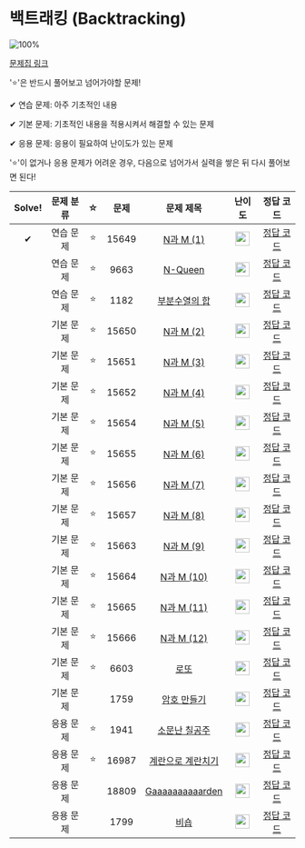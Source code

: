 # 백트래킹 (Backtracking)

![100%](https://progress-bar.dev/1/?scale=20&title=progress&width=500&color=babaca&suffix=/20)

[문제집 링크](https://www.acmicpc.net/workbook/view/7315)

'⭐️'은 반드시 풀어보고 넘어가야할 문제!

✔ 연습 문제: 아주 기초적인 내용

✔ 기본 문제: 기초적인 내용을 적용시켜서 해결할 수 있는 문제

✔ 응용 문제: 응용이 필요하여 난이도가 있는 문제


'⭐️'이 없거나 응용 문제가 어려운 경우, 다음으로 넘어가서 실력을 쌓은 뒤 다시 풀어보면 된다!

| Solve! | 문제 분류 | ☆ | 문제 | 문제 제목 | 난이도 | 정답 코드 |
| :--: | :--: | :--: | :--: | :--: | :--: | :--: |
| ✔ | 연습 문제 | ⭐️ | 15649 | [N과 M (1)](https://www.acmicpc.net/problem/15649) | <img height="25px" width="25px" src="https://static.solved.ac/tier_small/8.svg"/> | [정답 코드](../0x09_Backtracking/15649.cpp) |
|| 연습 문제 | ⭐️ | 9663 | [N-Queen](https://www.acmicpc.net/problem/9663) | <img height="25px" width="25px" src="https://static.solved.ac/tier_small/12.svg"/> | [정답 코드](../0x09_Backtracking/9663.cpp) |
|| 연습 문제 | ⭐️ | 1182 | [부분수열의 합](https://www.acmicpc.net/problem/1182) | <img height="25px" width="25px" src="https://static.solved.ac/tier_small/9.svg"/> | [정답 코드](../0x09_Backtracking/soluons/1182.cpp) |
|| 기본 문제 | ⭐️ | 15650 | [N과 M (2)](https://www.acmicpc.net/problem/15650) | <img height="25px" width="25px" src="https://static.solved.ac/tier_small/8.svg"/> | [정답 코드](../0x09_Backtracking/15650.cpp) |
|| 기본 문제 | ⭐️ | 15651 | [N과 M (3)](https://www.acmicpc.net/problem/15651) | <img height="25px" width="25px" src="https://static.solved.ac/tier_small/8.svg"/> | [정답 코드](../0x09_Backtracking/15651.cpp) |
|| 기본 문제 | ⭐️ | 15652 | [N과 M (4)](https://www.acmicpc.net/problem/15652) | <img height="25px" width="25px" src="https://static.solved.ac/tier_small/8.svg"/> | [정답 코드](../0x09_Backtracking/15652.cpp) |
|| 기본 문제 | ⭐️ | 15654 | [N과 M (5)](https://www.acmicpc.net/problem/15654) | <img height="25px" width="25px" src="https://static.solved.ac/tier_small/8.svg"/> | [정답 코드](../0x09_Backtracking/15654.cpp) |
|| 기본 문제 | ⭐️ | 15655 | [N과 M (6)](https://www.acmicpc.net/problem/15655) | <img height="25px" width="25px" src="https://static.solved.ac/tier_small/8.svg"/> | [정답 코드](../0x09_Backtracking/15655.cpp) |
|| 기본 문제 | ⭐️ | 15656 | [N과 M (7)](https://www.acmicpc.net/problem/15656) | <img height="25px" width="25px" src="https://static.solved.ac/tier_small/8.svg"/> | [정답 코드](../0x09_Backtracking/15656.cpp) |
|| 기본 문제 | ⭐️ | 15657 | [N과 M (8)](https://www.acmicpc.net/problem/15657) | <img height="25px" width="25px" src="https://static.solved.ac/tier_small/8.svg"/> | [정답 코드](../0x09_Backtracking/15657.cpp) |
|| 기본 문제 | ⭐️ | 15663 | [N과 M (9)](https://www.acmicpc.net/problem/15663) | <img height="25px" width="25px" src="https://static.solved.ac/tier_small/9.svg"/> | [정답 코드](../0x09_Backtracking/15663.cpp) |
|| 기본 문제 | ⭐️ | 15664 | [N과 M (10)](https://www.acmicpc.net/problem/15664) | <img height="25px" width="25px" src="https://static.solved.ac/tier_small/9.svg"/> | [정답 코드](../0x09_Backtracking/15664.cpp) |
|| 기본 문제 | ⭐️ | 15665 | [N과 M (11)](https://www.acmicpc.net/problem/15665) | <img height="25px" width="25px" src="https://static.solved.ac/tier_small/9.svg"/> | [정답 코드](../0x09_Backtracking/15665.cpp) |
|| 기본 문제 | ⭐️ | 15666 | [N과 M (12)](https://www.acmicpc.net/problem/15666) | <img height="25px" width="25px" src="https://static.solved.ac/tier_small/9.svg"/> | [정답 코드](../0x09_Backtracking/15666.cpp) |
|| 기본 문제 | ⭐️ | 6603 | [로또](https://www.acmicpc.net/problem/6603) | <img height="25px" width="25px" src="https://static.solved.ac/tier_small/9.svg"/> | [정답 코드](../0x09_Backtracking/6603.cpp) |
|| 기본 문제 |     | 1759 | [암호 만들기](https://www.acmicpc.net/problem/1759) | <img height="25px" width="25px" src="https://static.solved.ac/tier_small/11.svg"/> | [정답 코드](../0x09_Backtracking/1759.cpp) |
|| 응용 문제 | ⭐️ | 1941 | [소문난 칠공주](https://www.acmicpc.net/problem/1941) | <img height="25px" width="25px" src="https://static.solved.ac/tier_small/13.svg"/> | [정답 코드](../0x09_Backtracking/1941.cpp) |
|| 응용 문제 | ⭐️ | 16987 | [계란으로 계란치기](https://www.acmicpc.net/problem/16987) | <img height="25px" width="25px" src="https://static.solved.ac/tier_small/11.svg"/> | [정답 코드](../0x09_Backtracking/16987.cpp) |
|| 응용 문제 |     | 18809 | [Gaaaaaaaaaarden](https://www.acmicpc.net/problem/18809) | <img height="25px" width="25px" src="https://static.solved.ac/tier_small/15.svg"/> | [정답 코드](../0x09_Backtracking/18809.cpp) |
|| 응용 문제 |     | 1799 | [비숍](https://www.acmicpc.net/problem/1799) | <img height="25px" width="25px" src="https://static.solved.ac/tier_small/15.svg"/>| [정답 코드](../0x09_Backtracking/1799.cpp) |
